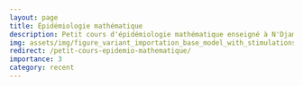 ```yaml
---
layout: page
title: Épidémiologie mathématique
description: Petit cours d'épidémiologie mathématique enseigné à N'Djaména en juin 2022
img: assets/img/figure_variant_importation_base_model_with_stimulations.png
redirect: /petit-cours-epidemio-mathematique/
importance: 3
category: recent
---
```

